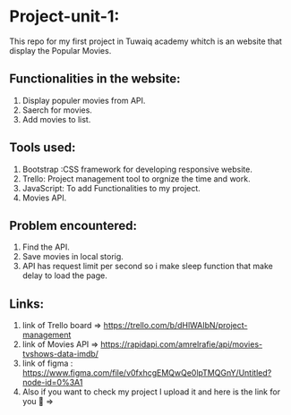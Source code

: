 
# Project-unit-1:
This repo for my first project in Tuwaiq academy whitch is an website that display the Popular Movies.

## Functionalities in the website:
1. Display populer movies from API.
2. Saerch for movies.
3. Add movies to list.

## Tools used:
1. Bootstrap :CSS framework for developing responsive website.
2. Trello: Project management tool to orgnize the time and work.
3. JavaScript: To add Functionalities to my project.
4. Movies API.

## Problem encountered:
1. Find the API.
2. Save movies in local storig.
3. API has request limit per second so i make sleep function that make delay to load the page.

## Links:
1. link of Trello board => https://trello.com/b/dHlWAIbN/project-management
2. link of Movies API => https://rapidapi.com/amrelrafie/api/movies-tvshows-data-imdb/
3. link of figma : https://www.figma.com/file/v0fxhcgEMQwQe0lpTMQGnY/Untitled?node-id=0%3A1
4. Also if you want to check my project I upload it and here is the link for you 🤍 => 